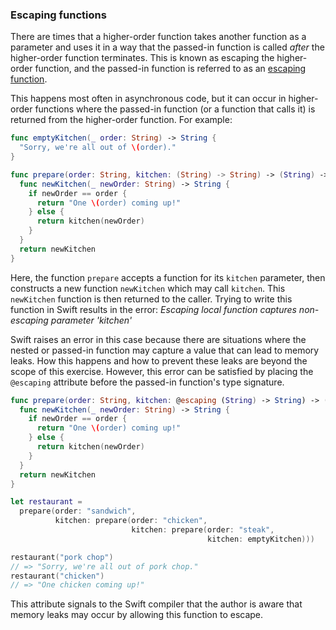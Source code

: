 ### Escaping functions

There are times that a higher-order function takes another function as a parameter and uses it in a way that the passed-in function is called _after_ the higher-order function terminates. This is known as escaping the higher-order function, and the passed-in function is referred to as an [escaping function][escaping].

This happens most often in asynchronous code, but it can occur in higher-order functions where the passed-in function (or a function that calls it) is returned from the higher-order function. For example:

```swift
func emptyKitchen(_ order: String) -> String {
  "Sorry, we're all out of \(order)."
}

func prepare(order: String, kitchen: (String) -> String) -> (String) -> String {
  func newKitchen(_ newOrder: String) -> String {
    if newOrder == order {
      return "One \(order) coming up!"
    } else {
      return kitchen(newOrder)
    }
  }
  return newKitchen
}
```

Here, the function `prepare` accepts a function for its `kitchen` parameter, then constructs a new function `newKitchen` which may call `kitchen`. This `newKitchen` function is then returned to the caller. Trying to write this function in Swift results in the error: _Escaping local function captures non-escaping parameter 'kitchen'_

Swift raises an error in this case because there are situations where the nested or passed-in function may capture a value that can lead to memory leaks. How this happens and how to prevent these leaks are beyond the scope of this exercise. However, this error can be satisfied by placing the `@escaping` attribute before the passed-in function's type signature.

```swift
func prepare(order: String, kitchen: @escaping (String) -> String) -> (String) -> String {
  func newKitchen(_ newOrder: String) -> String {
    if newOrder == order {
      return "One \(order) coming up!"
    } else {
      return kitchen(newOrder)
    }
  }
  return newKitchen
}

let restaurant =
  prepare(order: "sandwich",
          kitchen: prepare(order: "chicken",
                           kitchen: prepare(order: "steak",
                                            kitchen: emptyKitchen)))

restaurant("pork chop")
// => "Sorry, we're all out of pork chop."
restaurant("chicken")
// => "One chicken coming up!"
```

This attribute signals to the Swift compiler that the author is aware that memory leaks may occur by allowing this function to escape.

[escaping]: https://docs.swift.org/swift-book/LanguageGuide/Closures.html#ID546
